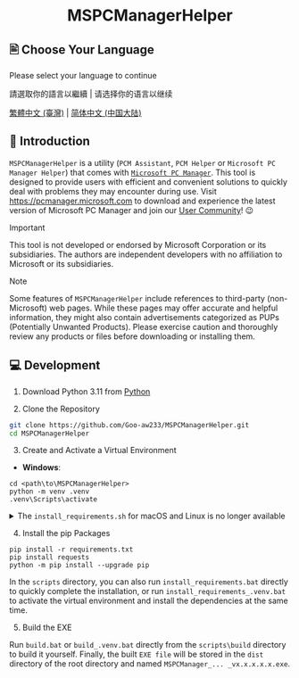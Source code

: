 <h1 align="center">MSPCManagerHelper</h1>

## 🖹 Choose Your Language

Please select your language to continue

請選取你的語言以繼續 | 请选择你的语言以继续

[繁體中文 (臺灣)](./README.zh-tw.md) | [简体中文 (中国大陆)](./README.zh-cn.md)

## 👏 Introduction

`MSPCManagerHelper` is a utility (`PCM Assistant`, `PCM Helper` or `Microsoft PC Manager Helper`) that comes with [`Microsoft PC Manager`](https://www.microsoft.com/store/productId/9PM860492SZD). This tool is designed to provide users with efficient and convenient solutions to quickly deal with problems they may encounter during use.
Visit <https://pcmanager.microsoft.com> to download and experience the latest version of Microsoft PC Manager and join our [User Community](https://forms.office.com/r/EPcrKfUbjK)! 😉

> [!IMPORTANT]  
> This tool is not developed or endorsed by Microsoft Corporation or its subsidiaries. The authors are independent developers with no affiliation to Microsoft or its subsidiaries.

> [!NOTE]  
> Some features of `MSPCManagerHelper` include references to third-party (non-Microsoft) web pages. While these pages may offer accurate and helpful information, they might also contain advertisements categorized as PUPs (Potentially Unwanted Products). Please exercise caution and thoroughly review any products or files before downloading or installing them.

## 💻 Development

1. Download Python 3.11 from [Python](https://www.python.org/downloads)

2. Clone the Repository

```bash
git clone https://github.com/Goo-aw233/MSPCManagerHelper.git
cd MSPCManagerHelper
```

3. Create and Activate a Virtual Environment

- **Windows**: 

```Batch
cd <path\to\MSPCManagerHelper>
python -m venv .venv
.venv\Scripts\activate
```

<details>

<summary>The <code>install_requirements.sh</code> for macOS and Linux is no longer available</summary>

- **macOS / Linux**: 

```bash
cd <path/to/MSPCManagerHelper>
python3 -m venv .venv
source .venv/bin/activate
```

</details>

4. Install the pip Packages

```Batch
pip install -r requirements.txt
pip install requests
python -m pip install --upgrade pip
```

In the `scripts` directory, you can also run `install_requirements.bat` directly to quickly complete the installation, or run `install_requirements_.venv.bat` to activate the virtual environment and install the dependencies at the same time.

5. Build the EXE

Run `build.bat` or `build_.venv.bat` directly from the `scripts\build` directory to build it yourself.
Finally, the built `EXE file` will be stored in the `dist` directory of the root directory and named `MSPCManager_... _vx.x.x.x.x.exe`.
